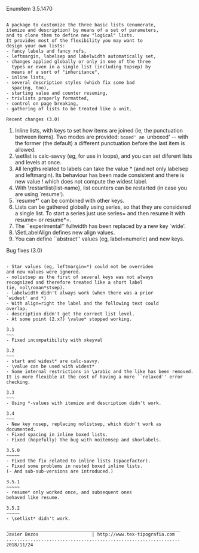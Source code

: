 Enumitem 3.5.1470
~~~~~~~~~~~~~~

A package to customize the three basic lists (enumerate,
itemize and description) by means of a set of parameters,
and to clone them to define new "logical" lists.
It provides most of the flexibility you may want to
design your own lists:
- fancy labels and fancy refs,
- leftmargin, labelsep and labelwidth automatically set,
- changes applied globally or only in one of the three
  types or even in a single list (including topsep) by
  means of a sort of "inheritance",
- inline lists,
- several description styles (which fix some bad
  spacing, too),
- starting value and counter resuming,
- trivlists properly formatted,
- control on page breaking,
- gathering of lists to be treated like a unit.

Recent changes (3.0)
~~~~~~~~~~~~~~~~~~~~

1) Inline lists, with keys to set how items are joined (ie, the
punctuation between items).  Two modes are provided: `boxed' an
`unboxed' -- with the former (the default) a different punctuation
before the last item is allowed.
2) \setlist is calc-savvy (eg, for use in loops), and you can set
diferent lists and levels at once.
3) All lengths related to labels can take the value * (and not only
labelsep and leftmargin).  Its behaviour has been made consistent and
there is new value !  which does not compute the widest label.
4) With \restartlist{list-name}, list counters can be restarted (in
case you are using `resume').
5) `resume*' can be combined with other keys.
6) Lists can be gathered globally using series, so that they are
considered a single list.  To start a series just use
series=<series-name> and then resume it with resume=<series-name> or
resume*=<series-name>.
7) The ``experimental'' fullwidth has been replaced by a new key
`wide'.
8) \SetLabelAlign defines new align values.
9) You can define ``abstract'' values (eg, label=numeric) and
new keys.

Bug fixes (3.0)
~~~~~~~~~~~~~~~

- Star values (eg, leftmargin=*) could not be overriden
and new values were ignored.
- nolistsep as the first of several keys was not always
recognized and therefore treated like a short label
(ie, nol\roman*stsep).
- labelwidth didn't always work (when there was a prior
`widest' and *)
- With align=right the label and the following text could
overlap.
- description didn't get the correct list level.
- At some point (2.x?) \value* stopped working.

3.1
~~~
- Fixed incompatibility with xkeyval

3.2
~~~
- start and widest* are calc-savvy.
- \value can be used with widest*
- Some internal restrictions in \arabic and the like has been removed.
It is more flexible at the cost of having a more ``relaxed'' error
checking.

3.3
~~~
- Using *-values with itemize and description didn't work.

3.4
~~~
- New key nosep, replacing nolistsep, which didn't work as
documented.
- Fixed spacing in inline boxed lists.
- Fixed (hopefully) the bug with noitemsep and shorlabels.

3.5.0
~~~~~
- Fixed the fix related to inline lists (spacefactor).
- Fixed some problems in nested boxed inline lists.
(- And sub-sub-versions are introduced.)

3.5.1
~~~~~
- resume* only worked once, and subsequent ones
behaved like resume.

3.5.2
~~~~~
- \setlist* didn't work.

_________________________________________________________________
Javier Bezos                    | http://www.tex-tipografia.com
.................................................................
2018/11/24



